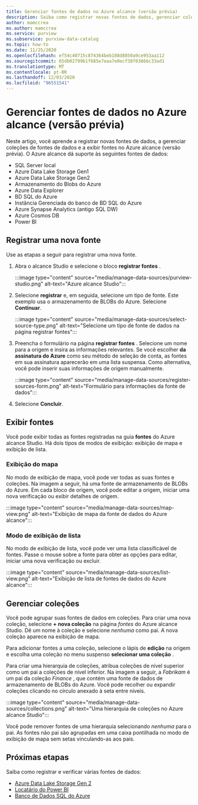 ```yaml
---
title: Gerenciar fontes de dados no Azure alcance (versão prévia)
description: Saiba como registrar novas fontes de dados, gerenciar coleções de fontes de dados e exibir fontes no Azure alcance (versão prévia).
author: mamccrea
ms.author: mamccrea
ms.service: purview
ms.subservice: purview-data-catalog
ms.topic: how-to
ms.date: 11/25/2020
ms.openlocfilehash: ef54c40715c874364beb188d8850a9ce953aa112
ms.sourcegitcommit: 65db02799b1f685e7eaa7e0ecf38f03866c33ad1
ms.translationtype: MT
ms.contentlocale: pt-BR
ms.lasthandoff: 12/03/2020
ms.locfileid: "96551541"
---
```

# <a name="manage-data-sources-in-azure-purview-preview"></a>Gerenciar fontes de dados no Azure alcance (versão prévia)

Neste artigo, você aprende a registrar novas fontes de dados, a gerenciar coleções de fontes de dados e a exibir fontes no Azure alcance (versão prévia). O Azure alcance dá suporte às seguintes fontes de dados:

* SQL Server local
* Azure Data Lake Storage Gen1 
* Azure Data Lake Storage Gen2
* Armazenamento do Blobs do Azure
* Azure Data Explorer
* BD SQL do Azure
* Instância Gerenciada do banco de BD SQL do Azure
* Azure Synapse Analytics (antigo SQL DW)
* Azure Cosmos DB
* Power BI

## <a name="register-a-new-source"></a>Registrar uma nova fonte

Use as etapas a seguir para registrar uma nova fonte.

1. Abra o alcance Studio e selecione o bloco **registrar fontes** .

   :::image type="content" source="media/manage-data-sources/purview-studio.png" alt-text="Azure alcance Studio":::

1. Selecione **registrar** e, em seguida, selecione um tipo de fonte. Este exemplo usa o armazenamento de BLOBs do Azure. Selecione **Continuar**.

   :::image type="content" source="media/manage-data-sources/select-source-type.png" alt-text="Selecione um tipo de fonte de dados na página registrar fontes":::

1. Preencha o formulário na página **registrar fontes** . Selecione um nome para a origem e insira as informações relevantes. Se você escolher **da assinatura do Azure** como seu método de seleção de conta, as fontes em sua assinatura aparecerão em uma lista suspensa. Como alternativa, você pode inserir suas informações de origem manualmente.

   :::image type="content" source="media/manage-data-sources/register-sources-form.png" alt-text="Formulário para informações da fonte de dados":::

1. Selecione **Concluir**.

## <a name="view-sources"></a>Exibir fontes

Você pode exibir todas as fontes registradas na guia **fontes** do Azure alcance Studio. Há dois tipos de modos de exibição: exibição de mapa e exibição de lista.

### <a name="map-view"></a>Exibição do mapa

No modo de exibição de mapa, você pode ver todas as suas fontes e coleções. Na imagem a seguir, há uma fonte de armazenamento de BLOBs do Azure. Em cada bloco de origem, você pode editar a origem, iniciar uma nova verificação ou exibir detalhes de origem.

:::image type="content" source="media/manage-data-sources/map-view.png" alt-text="Exibição de mapa da fonte de dados do Azure alcance":::

### <a name="list-view"></a>Modo de exibição de lista

No modo de exibição de lista, você pode ver uma lista classificável de fontes. Passe o mouse sobre a fonte para obter as opções para editar, iniciar uma nova verificação ou excluir.

:::image type="content" source="media/manage-data-sources/list-view.png" alt-text="Exibição de lista de fontes de dados do Azure alcance":::

## <a name="manage-collections"></a>Gerenciar coleções

Você pode agrupar suas fontes de dados em coleções. Para criar uma nova coleção, selecione **+ nova coleção** na página *fontes* do Azure alcance Studio. Dê um nome à coleção e selecione *nenhuma* como pai. A nova coleção aparece na exibição de mapa.

Para adicionar fontes a uma coleção, selecione o lápis de **edição** na origem e escolha uma coleção no menu suspenso **selecionar uma coleção** .

Para criar uma hierarquia de coleções, atribua coleções de nível superior como um pai a coleções de nível inferior. Na imagem a seguir, a *Fabrikam* é um pai da coleção *Finance* , que contém uma fonte de dados de armazenamento de BLOBs do Azure. Você pode recolher ou expandir coleções clicando no círculo anexado à seta entre níveis.

:::image type="content" source="media/manage-data-sources/collections.png" alt-text="Uma hierarquia de coleções no Azure alcance Studio":::

Você pode remover fontes de uma hierarquia selecionando *nenhuma* para o pai. As fontes não pai são agrupadas em uma caixa pontilhada no modo de exibição de mapa sem setas vinculando-as aos pais.

## <a name="next-steps"></a>Próximas etapas

Saiba como registrar e verificar várias fontes de dados:

* [Azure Data Lake Storage Gen 2](register-scan-adls-gen2.md)
* [Locatário do Power BI](register-scan-power-bi-tenant.md)
* [Banco de Dados SQL do Azure](register-scan-azure-sql-database.md)
